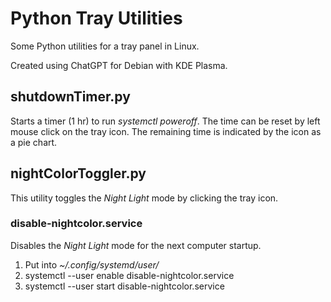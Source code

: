 # Python Tray Utilities
Some Python utilities for a tray panel in Linux.

Created using ChatGPT for Debian with KDE Plasma.

## shutdownTimer.py
Starts a timer (1 hr) to run *systemctl poweroff*. The time can be reset by left mouse click on the tray icon. The remaining time is indicated by the icon as a pie chart.

## nightColorToggler.py
This utility toggles the *Night Light* mode by clicking the tray icon.

### disable-nightcolor.service
Disables the *Night Light* mode for the next computer startup.

1. Put into *~/.config/systemd/user/*
2. systemctl --user enable disable-nightcolor.service
3. systemctl --user start disable-nightcolor.service

